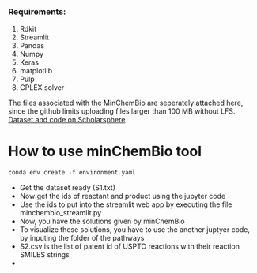 ### Requirements: 

1. Rdkit
2. Streamlit
3. Pandas
4. Numpy
5. Keras
6. matplotlib
7. Pulp
8. CPLEX solver
    

The files associated with the MinChemBio are seperately attached here, since the github limits uploading files larger than 100 MB without LFS.
[Dataset and code on Scholarsphere](https://doi.org/10.26207/tbg0-gr88)


# How to use minChemBio tool

```python
conda env create -f environment.yaml
```
- Get the dataset ready (S1.txt)
- Now get the ids of reactant and product using the jupyter code
- Use the ids to put into the streamlit web app by executing the file minchembio_streamlit.py
- Now, you have the solutions given by minChemBio
- To visualize these solutions, you have to use the another juptyer code, by inputing the folder of the pathways
- S2.csv is the list of patent id of USPTO reactions with their reaction SMILES strings
- 
